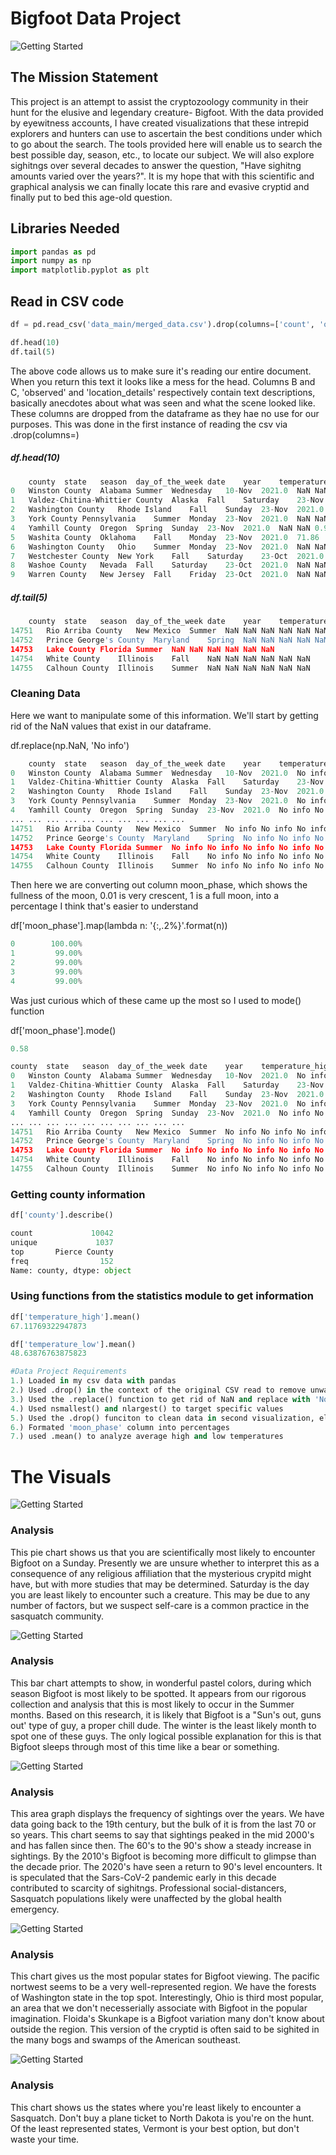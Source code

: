 # Bigfoot Data Project

![Getting Started](images/cool_pic.png)


## The Mission Statement

This project is an attempt to assist the cryptozoology community in their hunt for the elusive and legendary creature- Bigfoot. 
With the data provided by eyewitness accounts, I have created visualizations that these intrepid explorers and hunters can use to ascertain 
the best conditions under which to go about the search. The tools provided here will enable us to search the best possible day, season, etc., 
to locate our subject. We will also explore sighitngs over several decades to answer the question, "Have sighitng amounts varied over the years?".
It is my hope that with this scientific and graphical analysis we can finally locate this rare and evasive cryptid and finally put to bed this 
age-old question. 

## Libraries Needed
```python
import pandas as pd
import numpy as np
import matplotlib.pyplot as plt
```

## Read in CSV code
```python
df = pd.read_csv('data_main/merged_data.csv').drop(columns=['count', 'observed','location_details', 'title', 'pressure', 'summary', 'uv_index', 'visibility', 'wind_bearing','wind_speed', 'temperature_mid', 'dew_point','humidity','cloud_cover','precip_intensity','precip_probability','precip_type', 'latitude', 'longitude', 'geohash'])	
```


```python
df.head(10)
df.tail(5)
```

The above code allows us to make sure it's reading our entire document. When you return this text it looks like a mess for the head. Columns B and C, 'observed' and 'location_details' respectively contain text descriptions, basically anecdotes about what was seen and what the scene looked like. These columns are dropped from the dataframe as they hae no use for our purposes. This was done in the first instance of reading the csv via .drop(columns=) 


##### df.head(10)
```python
	county	state	season	day_of_the_week	date	year	temperature_high	temperature_low	moon_phase
0	Winston County	Alabama	Summer	Wednesday	10-Nov	2021.0	NaN	NaN	1.00
1	Valdez-Chitina-Whittier County	Alaska	Fall	Saturday	23-Nov	2021.0	NaN	NaN	0.99
2	Washington County	Rhode Island	Fall	Sunday	23-Nov	2021.0	78.17	68.68	0.99
3	York County	Pennsylvania	Summer	Monday	23-Nov	2021.0	NaN	NaN	0.99
4	Yamhill County	Oregon	Spring	Sunday	23-Nov	2021.0	NaN	NaN	0.99
5	Washita County	Oklahoma	Fall	Monday	23-Nov	2021.0	71.86	50.99	0.99
6	Washington County	Ohio	Summer	Monday	23-Nov	2021.0	NaN	NaN	0.99
7	Westchester County	New York	Fall	Saturday	23-Oct	2021.0	92.24	69.38	0.99
8	Washoe County	Nevada	Fall	Saturday	23-Oct	2021.0	NaN	NaN	0.99
9	Warren County	New Jersey	Fall	Friday	23-Oct	2021.0	NaN	NaN	0.99
```
 
##### df.tail(5)
```python
	county	state	season	day_of_the_week	date	year	temperature_high	temperature_low	moon_phase
14751	Rio Arriba County	New Mexico	Summer	NaN	NaN	NaN	NaN	NaN	NaN
14752	Prince George's County	Maryland	Spring	NaN	NaN	NaN	NaN	NaN	NaN
14753	Lake County	Florida	Summer	NaN	NaN	NaN	NaN	NaN	NaN
14754	White County	Illinois	Fall	NaN	NaN	NaN	NaN	NaN	NaN
14755	Calhoun County	Illinois	Summer	NaN	NaN	NaN	NaN	NaN	NaN
```

### Cleaning Data
Here we want to manipulate some of this information. We'll start by getting rid of the NaN values that exist in our dataframe.

df.replace(np.NaN, 'No info')

```python
	county	state	season	day_of_the_week	date	year	temperature_high	temperature_low	moon_phase
0	Winston County	Alabama	Summer	Wednesday	10-Nov	2021.0	No info	No info	1.0
1	Valdez-Chitina-Whittier County	Alaska	Fall	Saturday	23-Nov	2021.0	No info	No info	0.99
2	Washington County	Rhode Island	Fall	Sunday	23-Nov	2021.0	78.17	68.68	0.99
3	York County	Pennsylvania	Summer	Monday	23-Nov	2021.0	No info	No info	0.99
4	Yamhill County	Oregon	Spring	Sunday	23-Nov	2021.0	No info	No info	0.99
...	...	...	...	...	...	...	...	...	...
14751	Rio Arriba County	New Mexico	Summer	No info	No info	No info	No info	No info	No info
14752	Prince George's County	Maryland	Spring	No info	No info	No info	No info	No info	No info
14753	Lake County	Florida	Summer	No info	No info	No info	No info	No info	No info
14754	White County	Illinois	Fall	No info	No info	No info	No info	No info	No info
14755	Calhoun County	Illinois	Summer	No info	No info	No info	No info	No info	No info
```

Then here we are converting out column moon_phase, which shows the fullness of the moon, 0.01 is very crescent, 1 is a full moon, into a percentage I think that's easier to understand

df['moon_phase'].map(lambda n: '{:,.2%}'.format(n))

```python
0        100.00%
1         99.00%
2         99.00%
3         99.00%
4         99.00%
```

Was just curious which of these came up the most so I used to mode() function

df['moon_phase'].mode()

```python
0.58
```


```python
county	state	season	day_of_the_week	date	year	temperature_high	temperature_low	moon_phase
0	Winston County	Alabama	Summer	Wednesday	10-Nov	2021.0	No info	No info	1.0
1	Valdez-Chitina-Whittier County	Alaska	Fall	Saturday	23-Nov	2021.0	No info	No info	0.99
2	Washington County	Rhode Island	Fall	Sunday	23-Nov	2021.0	78.17	68.68	0.99
3	York County	Pennsylvania	Summer	Monday	23-Nov	2021.0	No info	No info	0.99
4	Yamhill County	Oregon	Spring	Sunday	23-Nov	2021.0	No info	No info	0.99
...	...	...	...	...	...	...	...	...	...
14751	Rio Arriba County	New Mexico	Summer	No info	No info	No info	No info	No info	No info
14752	Prince George's County	Maryland	Spring	No info	No info	No info	No info	No info	No info
14753	Lake County	Florida	Summer	No info	No info	No info	No info	No info	No info
14754	White County	Illinois	Fall	No info	No info	No info	No info	No info	No info
14755	Calhoun County	Illinois	Summer	No info	No info	No info	No info	No info	No info
```


### Getting county information
```python
df['county'].describe()
```

```python
count             10042
unique             1037
top       Pierce County
freq                152
Name: county, dtype: object
```

### Using functions from the statistics module to get information
```python
df['temperature_high'].mean()
67.11769322947873
```

```python
df['temperature_low'].mean()
48.63876763875823 
```


```python
#Data Project Requirements 
1.) Loaded in my csv data with pandas 
2.) Used .drop() in the context of the original CSV read to remove unwanted columns
3.) Used the .replace() function to get rid of NaN and replace with 'No info'
4.) Used nsmallest() and nlargest() to target specific values
5.) Used the .drop() funciton to clean data in second visualization, eliminating Unknown values
6.) Formated 'moon_phase' column into percentages
7.) used .mean() to analyze average high and low temperatures
```


# The Visuals 
![Getting Started](images/pie.png)
### Analysis
This pie chart shows us that you are scientifically most likely to encounter Bigfoot on a Sunday. Presently we are unsure whether to interpret 
this as a consequence of any religious affiliation that the mysterious crypitd might have, but with more studies that may be determined. Saturday
is the day you are least likely to encounter such a creature. This may be due to any number of factors, but we suspect self-care is a common practice
in the sasquatch community. 

![Getting Started](images/IMG_6206.tiff)

###  Analysis 
This bar chart attempts to show, in wonderful pastel colors, during which season Bigfoot is most likely to be spotted. It appears from our rigorous 
collection and analysis that this is most likely to occur in the Summer months. Based on this research, it is likely that Bigfoot is a "Sun's out, guns out' 
type of guy, a proper chill dude. The winter is the least likely month to spot one of these guys. The only logical possible explanation for this is that Bigfoot
sleeps through most of this time like a bear or something. 

![Getting Started](images/IMG_6501.tiff)

### Analysis 
This area graph displays the frequency of sightings over the years. We have data going back to the 19th century, but the bulk of it is from the last 70 or so years. 
This chart seems to say that sightings peaked in the mid 2000's and has fallen since then. The 60's to the 90's show a steady increase in sightings. By the 2010's Bigfoot is 
becoming more difficult to glimpse than the decade prior. The 2020's have seen a return to 90's level encounters. It is speculated that the Sars-CoV-2 pandemic early in this decade 
contributed to scarcity of sighitngs. Professional social-distancers, Sasquatch populations likely were unaffected by the global health emergency. 

![Getting Started](images/highest.png)

### Analysis
This chart gives us the most popular states for Bigfoot viewing. The pacific nortwest seems to be a very well-represented region. We have the forests of Washington state in the top spot. Interestingly, Ohio is third most popular, an area that we don't necesserially associate with Bigfoot in the popular imagination. Floida's Skunkape is a Bigfoot variation many don't know about outside the region. This 
version of the cryptid is often said to be sighited in the many bogs and swamps of the American southeast. 

![Getting Started](images/lowest.png)

### Analysis
This chart shows us the states where you're least likely to encounter a Sasquatch. Don't buy a plane ticket to North Dakota is you're on the hunt. Of the least represented states, Vermont is your best option, but don't waste your time. 